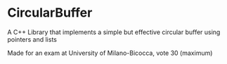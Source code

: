 # CircularBuffer
A C++ Library that implements a simple but effective circular buffer using pointers and lists

Made for an exam at University of Milano-Bicocca, vote 30 (maximum)
